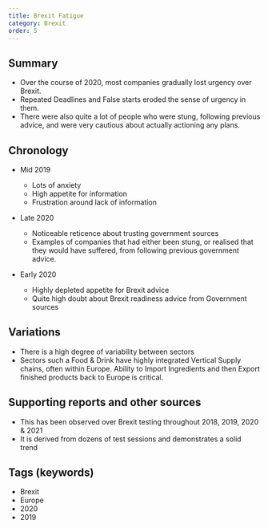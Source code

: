 ```yaml
---
title: Brexit Fatigue
category: Brexit
order: 5
---
```

## Summary
- Over the course of 2020, most companies gradually lost urgency over Brexit.
- Repeated Deadlines and False starts eroded the sense of urgency in them.
- There were also quite a lot of people who were stung, following previous advice, and were very cautious about actually actioning any plans.

## Chronology
- Mid 2019
  - Lots of anxiety
  - High appetite for information
  - Frustration around lack of information

- Late 2020
  - Noticeable reticence about trusting government sources
  - Examples of companies that had either been stung, or realised that they would have suffered,  from following previous government advice.

- Early 2020
  - Highly depleted appetite for Brexit advice
  - Quite high doubt about Brexit readiness advice from Government sources

## Variations
- There is a high degree of variability between sectors
- Sectors such a Food & Drink have highly integrated Vertical Supply chains, often within Europe. Ability to Import Ingredients and then Export finished products back to Europe is critical.

## Supporting reports and other sources
- This has been observed over Brexit testing throughout 2018, 2019, 2020 & 2021
- It is derived from dozens of test sessions and demonstrates a solid trend

## Tags (keywords)
- Brexit
- Europe
- 2020
- 2019
